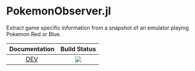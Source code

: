 # PokemonObserver.jl

Extract game specific information from a snapshot of an emulator playing Pokemon Red or Blue.

| **Documentation**    | **Build Status**        |
|:--------------------:|:-----------------------:|
| [DEV](https://meltedtofu.com/PokemonObserver.jl) | [![](https://github.com/meltedtofu/PokemonObserver.jl/workflows/Runtests/badge.svg)](https://github.com/meltedtofu/PokemonObserver.jl/actions?query=workflows/CI) |
